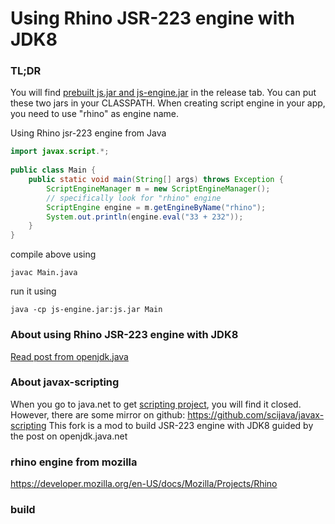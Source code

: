 # Using Rhino JSR-223 engine with JDK8
### TL;DR


You will find [prebuilt js.jar and js-engine.jar](https://github.com/zeroboo/javax-scripting/releases/tag/v1.0.0) in the release tab. You can put these two jars in your CLASSPATH. When creating script engine in your app, you need to use "rhino" as engine name.

Using Rhino jsr-223 engine from Java
```java
import javax.script.*;
 
public class Main {
    public static void main(String[] args) throws Exception {
        ScriptEngineManager m = new ScriptEngineManager();
        // specifically look for "rhino" engine
        ScriptEngine engine = m.getEngineByName("rhino");
        System.out.println(engine.eval("33 + 232"));
    }
}
```
compile above using
 
```javac Main.java```
 
run it using
 
```java -cp js-engine.jar:js.jar Main```


### About using Rhino JSR-223 engine with JDK8
[Read post from openjdk.java](https://wiki.openjdk.java.net/display/Nashorn/Using+Rhino+JSR-223+engine+with+JDK8)

### About javax-scripting

When you go to java.net to get [scripting project](https://java.net/projects/Scripting), you will find it closed.
However, there are some mirror on github: https://github.com/scijava/javax-scripting
This fork is a mod to build JSR-223 engine with JDK8 guided by the post on openjdk.java.net

### rhino engine from mozilla
https://developer.mozilla.org/en-US/docs/Mozilla/Projects/Rhino


### build


